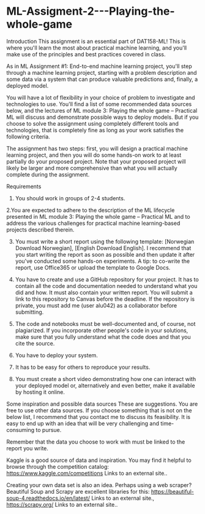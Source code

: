 # ML-Assigment-2---Playing-the-whole-game

Introduction
This assignment is an essential part of DAT158-ML! This is where you'll learn the most about practical machine learning, and you'll make use of the principles and best practices covered in class.

As in ML Assignment #1: End-to-end machine learning project, you'll step through a machine learning project, starting with a problem description and some data via a system that can produce valuable predictions and, finally, a deployed model.

You will have a lot of flexibility in your choice of problem to investigate and technologies to use. You'll find a list of some recommended data sources below, and the lectures of ML module 3: Playing the whole game – Practical ML will discuss and demonstrate possible ways to deploy models. But if you choose to solve the assignment using completely different tools and technologies, that is completely fine as long as your work satisfies the following criteria.

The assignment has two steps: first, you will design a practical machine learning project, and then you will do some hands-on work to at least partially do your proposed project. Note that your proposed project will likely be larger and more comprehensive than what you will actually complete during the assignment.


Requirements

1. You should work in groups of 2-4 students.

2.You are expected to adhere to the description of the ML lifecycle presented in ML module 3: Playing the whole game – Practical ML and to address the various challenges for practical machine learning-based projects described therein.

3. You must write a short report using the following template: [Norwegian Download Norwegian], [English Download English]. I recommend that you start writing the report as soon as possible and then update it after you've conducted some hands-on experiments. A tip: to co-write the report, use Office365 or upload the template to Google Docs.

4. You have to create and use a GitHub repository for your project. It has to contain all the code and documentation needed to understand what you did and how. It must also contain your written report. You will submit a link to this repository to Canvas before the deadline. If the repository is private, you must add me (user alu042) as a collaborator before submitting.

5. The code and notebooks must be well-documented and, of course, not plagiarized. If you incorporate other people's code in your solutions, make sure that you fully understand what the code does and that you cite the source.

6. You have to deploy your system.

7. It has to be easy for others to reproduce your results.

8. You must create a short video demonstrating how one can interact with your deployed model or, alternatively and even better, make it available by hosting it online.


Some inspiration and possible data sources
These are suggestions. You are free to use other data sources. If you choose something that is not on the below list, I recommend that you contact me to discuss its feasibility. It is easy to end up with an idea that will be very challenging and time-consuming to pursue.

Remember that the data you choose to work with must be linked to the report you write.

Kaggle is a good source of data and inspiration. You may find it helpful to browse through the competition catalog: https://www.kaggle.com/competitions Links to an external site..

Creating your own data set is also an idea. Perhaps using a web scraper? Beautiful Soup and Scrapy are excellent libraries for this: https://beautiful-soup-4.readthedocs.io/en/latest/ Links to an external site., https://scrapy.org/ Links to an external site..

